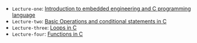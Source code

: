 - `Lecture-one`: [Introduction to embedded engineering and C programming language](https://google-developers-sohag.github.io//Embedded-Systems-Roadmap/lecture-one/raw-docs/lecture-one.html)
- `Lecture-two`: [Basic Operations and conditional statements in C](https://google-developers-sohag.github.io//Embedded-Systems-Roadmap/lecture-two/raw-docs/lecture-two.html)
- `Lecture-three`: [Loops in C](https://google-developers-sohag.github.io//Embedded-Systems-Roadmap/lecture-three/raw-docs/lecture-three.html)
- `Lecture-four`: [Functions in C](https://google-developers-sohag.github.io//Embedded-Systems-Roadmap/lecture-four/raw-docs/lecture-four.html)
